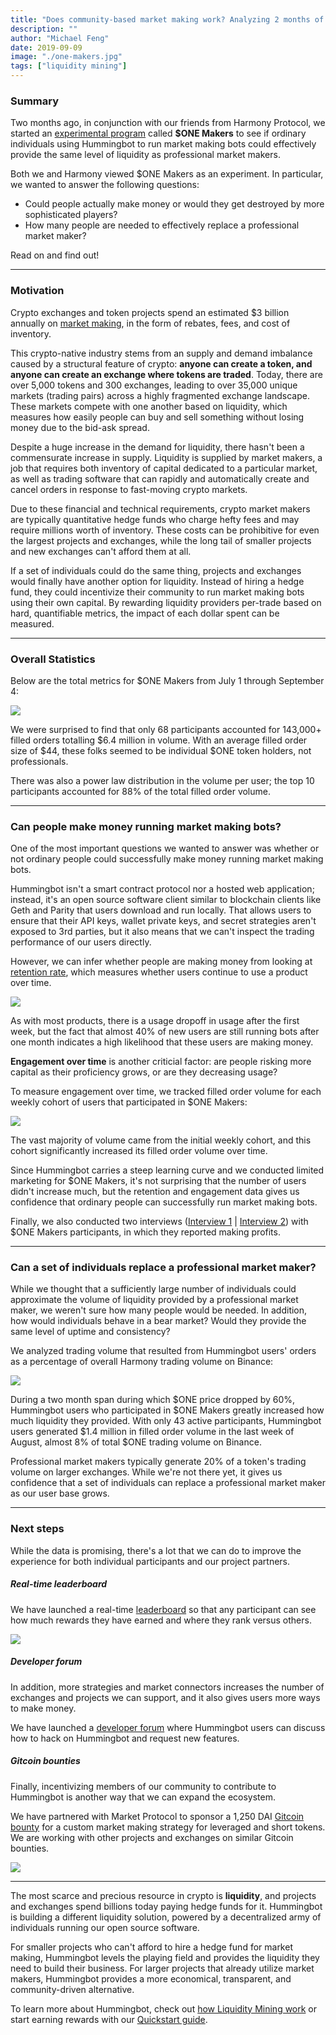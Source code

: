 ```yaml
---
title: "Does community-based market making work? Analyzing 2 months of data from $ONE Makers"
description: ""
author: "Michael Feng"
date: 2019-09-09
image: "./one-makers.jpg"
tags: ["liquidity mining"]
---
```


### Summary

Two months ago, in conjunction with our friends from Harmony Protocol, we started an [experimental program](/blog/2019-06-introducing-liquidity-bounties-harmony/) called 
**$ONE Makers** to see if ordinary individuals using Hummingbot to run market making bots could effectively provide the same level of liquidity as professional market makers.

Both we and Harmony viewed $ONE Makers as an experiment. In particular, we wanted to answer the following questions:

* Could people actually make money or would they get destroyed by more sophisticated players? 
* How many people are needed to effectively replace a professional market maker?

Read on and find out!

---

### Motivation

Crypto exchanges and token projects spend an estimated $3 billion annually on [market making](https://hackernoon.com/a-guide-to-market-making-for-crypto-startups-jydr387v), in the form of rebates, fees, and cost of inventory.

This crypto-native industry stems from an supply and demand imbalance caused by a structural feature of crypto: **anyone can create a token, and anyone can create an exchange where tokens are traded**. Today, there are over 5,000 tokens and 300 exchanges, leading to over 35,000 unique markets (trading pairs) across a highly fragmented exchange landscape. These markets compete with one another based on liquidity, which measures how easily people can buy and sell something without losing money due to the bid-ask spread.

<!-- more -->

Despite a huge increase in the demand for liquidity, there hasn't been a commensurate increase in supply. Liquidity is supplied by market makers, a job that requires both inventory of capital dedicated to a particular market, as well as trading software that can rapidly and automatically create and cancel orders in response to fast-moving crypto markets.

Due to these financial and technical requirements, crypto market makers are typically quantitative hedge funds who charge hefty fees and may require millions worth of inventory. These costs can be prohibitive for even the largest projects and exchanges, while the long tail of smaller projects and new exchanges can't afford them at all.

If a set of individuals could do the same thing, projects and exchanges would finally have another option for liquidity. Instead of hiring a hedge fund, they could incentivize their community to run market making bots using their own capital. By rewarding liquidity providers per-trade based on hard, quantifiable metrics, the impact of each dollar spent can be measured.

---

### Overall Statistics
Below are the total metrics for $ONE Makers from July 1 through September 4:

![](overall.png)

We were  surprised to find that only 68 participants accounted for 143,000+ filled orders totalling $6.4 million in volume. With an average filled order size of $44, these folks seemed to be individual $ONE token holders, not professionals.

There was also a power law distribution in the volume per user; the top 10 participants accounted for 88% of the total filled order volume.

---

### Can people make money running market making bots?

One of the most important questions we wanted to answer was whether or not ordinary people could successfully make money running market making bots. 

Hummingbot isn't a smart contract protocol nor a hosted web application; instead, it's an open source software client similar to blockchain clients like Geth and Parity that users download and run locally. That allows users to ensure that their API keys, wallet private keys, and secret strategies aren't exposed to 3rd parties, but it also means that we can't inspect the trading performance of our users directly. 

However, we can infer whether people are making money from looking at [retention rate](https://andrewchen.co/retention-is-king/), which measures whether users continue to use a product over time.

![](retention.png)

As with most products, there is a usage dropoff in usage after the first week, but the fact that almost 40% of new users are still running bots after one month indicates a high likelihood that these users are making money.

**Engagement over time** is another criticial factor: are people risking more capital as their proficiency grows, or are they decreasing usage?

To measure engagement over time, we tracked filled order volume for each weekly cohort of users that participated in $ONE Makers:

![](cohorts.png)

The vast majority of volume came from the initial weekly cohort, and this cohort significantly increased its filled order volume over time.

Since Hummingbot carries a steep learning curve and we conducted limited marketing for $ONE Makers, it's not surprising that the number of users didn't increase much, but the retention and engagement data gives us confidence that ordinary people can successfully run market making bots.

Finally, we also conducted two interviews ([Interview 1](/blog/2019-07-top-bounty-hunter-interview1/) | [Interview 2](/blog/2019-09-top-bounty-hunter-interview2/)) with $ONE Makers participants, in which they reported making profits.

---

### Can a set of individuals replace a professional market maker?

While we thought that a sufficiently large number of individuals could approximate the volume of liquidity provided by a professional market maker, we weren't sure how many people would be needed. In addition, how would individuals behave in a bear market? Would they provide the same level of uptime and consistency?

We analyzed trading volume that resulted from Hummingbot users' orders as a percentage of overall Harmony trading volume on Binance:

![](volume.png)

During a two month span during which $ONE price dropped by 60%, Hummingbot users who participated in $ONE Makers greatly increased how much liquidity they provided. With only 43 active participants, Hummingbot users generated $1.4 million in filled order volume in the last week of August, almost 8% of total $ONE trading volume on Binance.

Professional market makers typically generate 20% of a token's trading volume on larger exchanges. While we're not there yet, it gives us confidence that a set of individuals can replace a professional market maker as our user base grows.

---
### Next steps

While the data is promising, there's a lot that we can do to improve the experience for both individual participants and our project partners. 

##### Real-time leaderboard

We have launched a real-time [leaderboard](/liquidity-mining/harmony) so that any participant can see how much rewards they have earned and where they rank versus others.

![](leaderboard.png)

##### Developer forum

In addition, more strategies and market connectors increases the number of exchanges and projects we can support, and it also gives users more ways to make money. 

We have launched a [developer forum](https://forum.hummingbot.io) where Hummingbot users can discuss how to hack on Hummingbot and request new features.

##### Gitcoin bounties

Finally, incentivizing members of our community to contribute to Hummingbot is another way that we can expand the ecosystem. 

We have partnered with Market Protocol to sponsor a 1,250 DAI [Gitcoin bounty](https://gitcoin.co/issue/MARKETProtocol/MARKETProtocol/230/3417) for a custom market making strategy for leveraged and short tokens. We are working with other projects and exchanges on similar Gitcoin bounties.

![](gitcoin.png)

---

The most scarce and precious resource in crypto is **liquidity**, and projects and exchanges spend billions today paying hedge funds for it. Hummingbot is building a different liquidity solution, powered by a decentralized army of individuals running our open source software.

For smaller projects who can't afford to hire a hedge fund for market making, Hummingbot levels the playing field and provides the liquidity they need to build their business. For larger projects that already utilize market makers, Hummingbot provides a more economical, transparent, and community-driven alternative.

To learn more about Hummingbot, check out [how Liquidity Mining work](/liquidity-mining) or start earning rewards with our [Quickstart guide](https://hummingbot.io/academy/liquidity-mining/).
